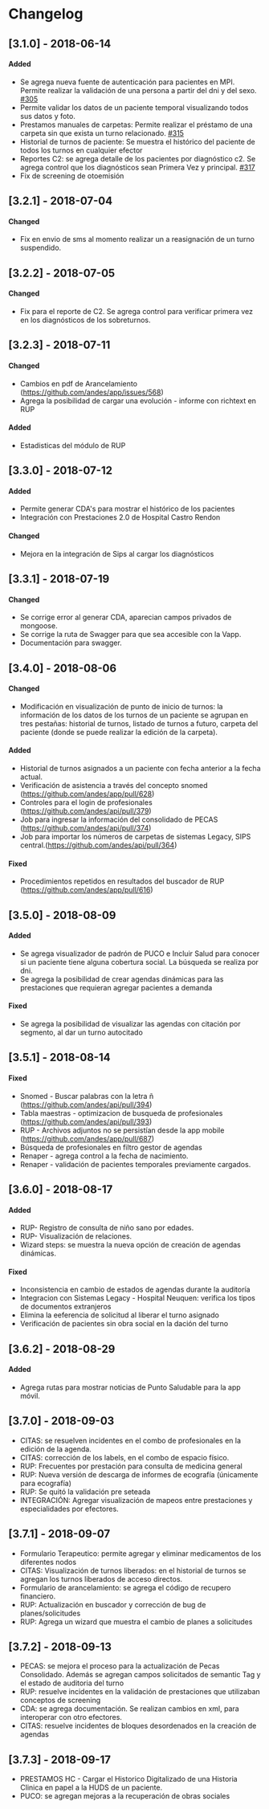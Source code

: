 # Changelog

## [3.1.0] - 2018-06-14

#### Added

* Se agrega nueva fuente de autenticación para pacientes en MPI. Permite realizar la validación de una persona a partir del dni y del sexo. [#305](https://github.com/andes/api/pull/305)
* Permite validar los datos de un paciente temporal visualizando todos sus datos y foto.
* Prestamos manuales de carpetas: Permite realizar el préstamo de una carpeta sin que exista un turno relacionado. [#315](https://github.com/andes/api/pull/305)
* Historial de turnos de paciente: Se muestra el histórico del paciente de todos los turnos en cualquier efector
* Reportes C2: se agrega detalle de los pacientes por diagnóstico c2. Se agrega control que los diagnósticos sean Primera Vez y principal. [#317](https://github.com/andes/api/pull/305)
* Fix de screening de otoemisión

## [3.2.1] - 2018-07-04

#### Changed

* Fix en envio de sms al momento realizar un a reasignación de un turno suspendido.

## [3.2.2] - 2018-07-05

#### Changed

* Fix para el reporte de C2.  Se agrega control para verificar primera vez en los diagnósticos de los sobreturnos.

## [3.2.3] - 2018-07-11

#### Changed

* Cambios en pdf de Arancelamiento (https://github.com/andes/app/issues/568)
* Agrega la posibilidad de cargar una evolución - informe con richtext en RUP

#### Added
* Estadisticas del módulo de RUP 

## [3.3.0] - 2018-07-12

#### Added
* Permite generar CDA's para mostrar el histórico de los pacientes
* Integración con Prestaciones 2.0 de Hospital Castro Rendon

#### Changed
* Mejora en la integración de Sips al cargar los diagnósticos
  
## [3.3.1] - 2018-07-19

#### Changed
* Se corrige error al generar CDA, aparecian campos privados de mongoose.
* Se corrige la ruta de Swagger para que sea accesible con la Vapp.
* Documentación para swagger.

## [3.4.0] - 2018-08-06

#### Changed
* Modificación en visualización de punto de inicio de turnos: la información de los datos de los turnos de un paciente se agrupan en tres pestañas: historial de turnos, listado de turnos a futuro, carpeta del paciente (donde se puede realizar la edición de la carpeta).

#### Added
* Historial de turnos asignados a un paciente con fecha anterior a la fecha actual.
* Verificación de asistencia a través del concepto snomed (https://github.com/andes/app/pull/628)
* Controles para el login de profesionales (https://github.com/andes/api/pull/379)
* Job para ingresar la información del consolidado de PECAS (https://github.com/andes/api/pull/374) 
* Job para importar los números de carpetas de sistemas Legacy, SIPS central.(https://github.com/andes/api/pull/364)

#### Fixed
* Procedimientos repetidos en resultados del buscador de RUP (https://github.com/andes/app/pull/616)

## [3.5.0] - 2018-08-09

#### Added
* Se agrega visualizador de padrón de PUCO e Incluir Salud para conocer si un paciente tiene alguna cobertura social. La búsqueda se realiza por dni.
* Se agrega la posibilidad de crear agendas dinámicas para las prestaciones que requieran agregar pacientes a demanda

#### Fixed
* Se agrega la posibilidad de visualizar las agendas con citación por segmento, al dar un turno autocitado

## [3.5.1] - 2018-08-14

#### Fixed
* Snomed - Buscar palabras con la letra ñ (https://github.com/andes/api/pull/394)
* Tabla maestras - optimizacion de busqueda de profesionales (https://github.com/andes/api/pull/393)
* RUP - Archivos adjuntos no se persistían desde la app mobile (https://github.com/andes/app/pull/687)
* Búsqueda de profesionales en filtro gestor de agendas 
* Renaper - agrega control a la fecha de nacimiento. 
* Renaper - validación de pacientes temporales previamente cargados.


## [3.6.0] - 2018-08-17
#### Added
* RUP- Registro de consulta de niño sano por edades.
* RUP- Visualización de relaciones.
* Wizard steps: se muestra la nueva opción de creación de agendas dinámicas.
#### Fixed
* Inconsistencia en cambio de estados de agendas durante la auditoría
* Integracion con Sistemas Legacy - Hospital Neuquen: verifica los tipos de documentos extranjeros
* Elimina la eeferencia de solicitud al liberar el turno asignado
* Verificación de pacientes sin obra social en la dación del turno

## [3.6.2] - 2018-08-29

#### Added
* Agrega rutas para mostrar noticias de Punto Saludable para la app móvil.

## [3.7.0] - 2018-09-03

* CITAS: se resuelven incidentes en el combo de profesionales en la edición de la agenda.
* CITAS: corrección de los labels, en el combo de espacio físico.
* RUP: Frecuentes por prestación para consulta de medicina general
* RUP: Nueva versión de descarga de informes de ecografía (únicamente para ecografía) 
* RUP: Se quitó la validación pre seteada
* INTEGRACIÓN: Agregar visualización de mapeos entre prestaciones y especialidades por efectores.

## [3.7.1] - 2018-09-07

* Formulario Terapeutico: permite agregar y eliminar medicamentos de los diferentes nodos
* CITAS: Visualización de turnos liberados: en el historial de turnos se agregan los turnos liberados de acceso directos.
* Formulario de arancelamiento: se agrega el código de recupero financiero.
* RUP: Actualización en buscador y corrección de bug de planes/solicitudes
* RUP: Agrega un wizard que muestra el cambio de planes a solicitudes

## [3.7.2] - 2018-09-13

* PECAS: se mejora el proceso para la actualización de Pecas Consolidado.  Además se agregan campos solicitados de semantic Tag y el estado de auditoria del turno
* RUP: resuelve incidentes en la validación de prestaciones que utilizaban conceptos de screening
* CDA: se agrega documentación.  Se realizan cambios en xml, para interoperar con otro efectores.
* CITAS: resuelve incidentes de bloques desordenados en la creación de agendas

## [3.7.3] - 2018-09-17

* PRESTAMOS HC - Cargar el Historico Digitalizado de una Historia Clinica en papel a la HUDS de un paciente.
* PUCO: se agregan mejoras a la recuperación de obras sociales


